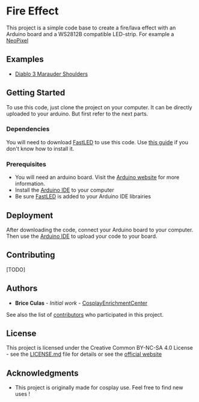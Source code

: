 # Fire Effect

This project is a simple code base to create a fire/lava effect with an Arduino board and a WS2812B compatible LED-strip. For example a [NeoPixel](https://www.adafruit.com/category/168)

## Examples
* [Diablo 3 Marauder Shoulders](https://www.facebook.com/soocosplay/videos/1954157731462912/)

## Getting Started

To use this code, just clone the project on your computer. It can be directly uploaded to your arduino.
But first refer to the next parts.

### Dependencies
You will need to download [FastLED](http://fastled.io/) to use this code.
Use [this guide](https://www.arduino.cc/en/Guide/Libraries) if you don't know how to install it.

### Prerequisites

* You will need an arduino board. Visit the [Arduino website](https://www.arduino.cc/) for more information.
* Install the [Arduino IDE](https://www.arduino.cc/en/main/software) to your computer
* Be sure [FastLED](http://fastled.io/) is added to your Arduino IDE librairies

## Deployment

After downloading the code, connect your Arduino board to your computer.
Then use the [Arduino IDE](https://www.arduino.cc/en/main/software) to upload your code to your board.

## Contributing

[TODO]

## Authors

* **Brice Culas** - *Initial work* - [CosplayEnrichmentCenter](https://github.com/CosplayEnrichmentCenter)

See also the list of [contributors](https://github.com/CosplayEnrichmentCenter/Arduino-FireEffect/contributors) who participated in this project.

## License

This project is licensed under the Creative Common BY-NC-SA 4.0 License - see the [LICENSE.md](LICENSE.md) file for details or see the [official website](https://creativecommons.org/licenses/by-nc-sa/4.0/)

## Acknowledgments

* This project is originally made for cosplay use. Feel free to find new uses !